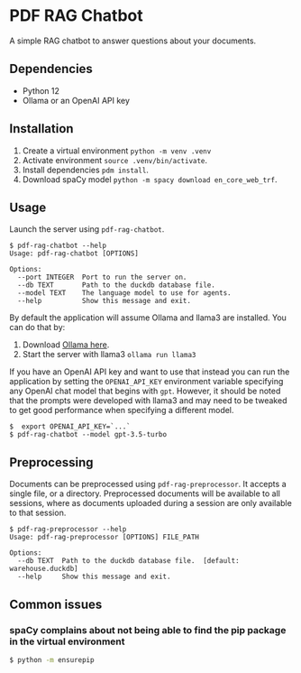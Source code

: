 # PDF RAG Chatbot

A simple RAG chatbot to answer questions about your documents.

## Dependencies

* Python 12
* Ollama or an OpenAI API key

## Installation

1. Create a virtual environment `python -m venv .venv`
2. Activate environment `source .venv/bin/activate`.
3. Install dependencies `pdm install`.
4. Download spaCy model `python -m spacy download en_core_web_trf`.

## Usage

Launch the server using `pdf-rag-chatbot`.

```shell
$ pdf-rag-chatbot --help
Usage: pdf-rag-chatbot [OPTIONS]

Options:
  --port INTEGER  Port to run the server on.
  --db TEXT       Path to the duckdb database file.
  --model TEXT    The language model to use for agents.
  --help          Show this message and exit.
```

By default the application will assume Ollama and llama3 are installed. You can do that by:

1. Download [Ollama here](https://ollama.com/).
2. Start the server with llama3 `ollama run llama3`

If you have an OpenAI API key and want to use that instead you can run the application by
setting the `OPENAI_API_KEY` environment variable specifying any OpenAI chat model that
begins with `gpt`.  However, it should be noted that the prompts were developed with llama3
and may need to be tweaked to get good performance when specifying a different model.

```shell
$  export OPENAI_API_KEY=`...`
$ pdf-rag-chatbot --model gpt-3.5-turbo
```

## Preprocessing

Documents can be preprocessed using `pdf-rag-preprocessor`.  It accepts a single file, or a
directory.  Preprocessed documents will be available to all sessions, where as documents
uploaded during a session are only available to that session.

```shell
$ pdf-rag-preprocessor --help
Usage: pdf-rag-preprocessor [OPTIONS] FILE_PATH

Options:
  --db TEXT  Path to the duckdb database file.  [default: warehouse.duckdb]
  --help     Show this message and exit.
```

## Common issues

### spaCy complains about not being able to find the pip package in the virtual environment

```sh
$ python -m ensurepip
```
